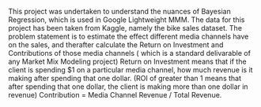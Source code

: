 This project was undertaken to understand the nuances of Bayesian Regression, which is used in Google Lightweight MMM. The data for this project has been taken from Kaggle, namely the bike sales dataset.
The problem statement is to estimate the effect different media channels have on the sales, and therafter calculate the Return on Investment and Contributions of those media channels ( which is a standard delivarable of any Market Mix Modeling project)
Return on Investment means that if the client is spending $1 on a particular media channel, how much revenue is it making after spending that one dollar. (ROI of greater than 1 means that after spending that one dollar, the client is making more than one dollar in revenue)
Contribution = Media Channel Revenue / Total Revenue. 

